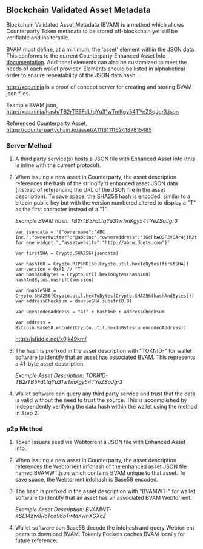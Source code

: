 ## Blockchain Validated Asset Metadata

Blockchain Validated Asset Metadata (BVAM) is a method which allows Counterparty Token metadata to be stored off-blockchain yet still be verifiable and inalterable.

BVAM must define, at a minimum, the 'asset' element within the JSON data.  This conforms to the current Counterparty Enhanced Asset Info [documentation](http://counterparty.io/docs/enhanced_asset_info/).  Additional elements can also be customized to meet the needs of each wallet provider.  Elements should be listed in alphabetical order to ensure repeatability of the JSON data hash.

http://xcp.ninja is a proof of concept server for creating and storing BVAM json files.  

Example BVAM json, http://xcp.ninja/hash/TB2rTB5FdLtqYu31wTmKgy54TYeZSqJgr3.json

Referenced Counterparty Asset, https://counterpartychain.io/asset/A11161111624187815485

### Server Method

1.  A third party service(s) hosts a JSON file with Enhanced Asset info (this is inline with the current protocol).  

2.  When issuing a new asset in Counterparty, the asset description references the hash of the stringify'd enhanced asset JSON data (instead of referencing the URL of the JSON file in the asset description).  To save space, the SHA256 hash is encoded, similar to a bitcoin public key but with the version numbered altered to display a "T" as the first character instead of a "1".

    *Example BVAM hash:  TB2rTB5FdLtqYu31wTmKgy54TYeZSqJgr3*
    
        var jsondata = '{"ownername":"ABC Inc.","ownertwitter":"@abcinc","owneraddress":"1GcFhAQGFZVDAr4jiR2tKwisHcgNUjhGNC","asset":"A11161111624187815485","assetname":"Widget","assetdescription":"Good for one widget.","assetwebsite":"http://abcwidgets.com"}'
        
        var firstSHA = Crypto.SHA256(jsondata)

        var hash160 = Crypto.RIPEMD160(Crypto.util.hexToBytes(firstSHA))
        var version = 0x41 // "T"
        var hashAndBytes = Crypto.util.hexToBytes(hash160)
        hashAndBytes.unshift(version)

        var doubleSHA = Crypto.SHA256(Crypto.util.hexToBytes(Crypto.SHA256(hashAndBytes)))
        var addressChecksum = doubleSHA.substr(0,8)

        var unencodedAddress = "41" + hash160 + addressChecksum

        var address = Bitcoin.Base58.encode(Crypto.util.hexToBytes(unencodedAddress))
        
    http://jsfiddle.net/k0jk49km/


3. The hash is prefixed in the asset description with "TOKNID-" for wallet software to identify that an asset has associated BVAM.  This represents a 41-byte asset description.  

    *Example Asset Description:  TOKNID-TB2rTB5FdLtqYu31wTmKgy54TYeZSqJgr3*

4.  Wallet software can query any third party service and trust that the data is valid without the need to trust the source.  This is accomplished by independently verifying the data hash within the wallet using the method in Step 2.

### p2p Method  

1.  Token issuers seed via Webtorrent a JSON file with Enhanced Asset info.  

2.  When issuing a new asset in Counterparty, the asset description references the Webtorrent infohash of the enhanced asset JSON file named BVAMWT.json which contains BVAM unique to that asset.  To save space, the Webtorrent infohash is Base58 encoded.

3.  The hash is prefixed in the asset description with "BVAMWT-" for wallet software to identify that an asset has an associated BVAM Webtorrent.  

    *Example Asset Description:  BVAMWT-4SL14zw8RoTco96bTwtdKwnXGXcZ*

4.  Wallet software can Base58 decode the infohash and query Webtorrent peers to download BVAM.  Tokenly Pockets caches BVAM locally for future reference.
